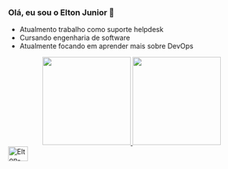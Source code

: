 ### Olá, eu sou o Elton Junior 👋
- Atualmento trabalho como suporte helpdesk
- Cursando engenharia de software
- Atualmente focando em aprender mais sobre DevOps



<div align="center">
  <a href="https://github.com/elton 13892">
  <img height="180em" src="https://github-readme-stats.vercel.app/api?username=elton13892&show_icons=true&theme=dracula&include_all_commits=true&count_private=true"/>
  <img height="180em" src="https://github-readme-stats.vercel.app/api/top-langs/?username=elton13892&layout=compact&langs_count=7&theme=dracula"/>
</div>
  
  <div>
  <img align="center" alt="Elton-Js" height="30" width="40"  src="https://cdn.jsdelivr.net/gh/devicons/devicon/icons/javascript/javascript-original.svg" />
  </div>
